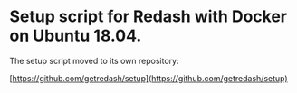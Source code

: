 # Setup script for Redash with Docker on Ubuntu 18.04.

The setup script moved to its own repository:


[https://github.com/getredash/setup](https://github.com/getredash/setup)
